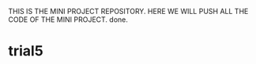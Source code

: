 THIS IS THE MINI PROJECT REPOSITORY. HERE WE WILL PUSH ALL THE CODE OF THE MINI PROJECT.
done.
# trial5
